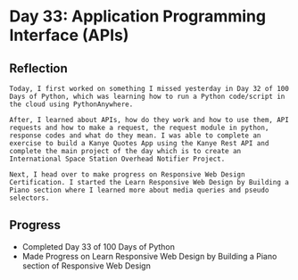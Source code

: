 # Day 33: Application Programming Interface (APIs)

## Reflection
    Today, I first worked on something I missed yesterday in Day 32 of 100 Days of Python, which was learning how to run a Python code/script in the cloud using PythonAnywhere. 
    
    After, I learned about APIs, how do they work and how to use them, API requests and how to make a request, the request module in python, response codes and what do they mean. I was able to complete an exercise to build a Kanye Quotes App using the Kanye Rest API and complete the main project of the day which is to create an International Space Station Overhead Notifier Project.

    Next, I head over to make progress on Responsive Web Design Certification. I started the Learn Responsive Web Design by Building a Piano section where I learned more about media queries and pseudo selectors.

        
## Progress
  - Completed Day 33 of 100 Days of Python
  - Made Progress on Learn Responsive Web Design by Building a Piano section of Responsive Web Design
